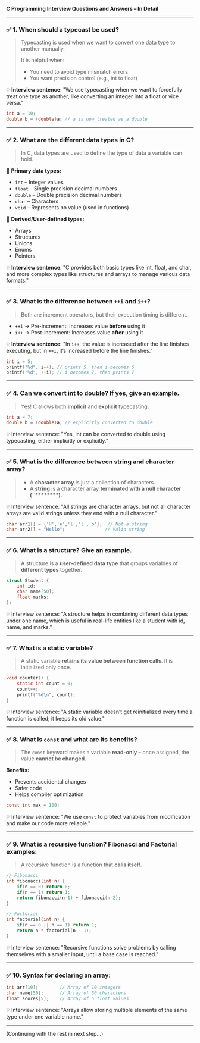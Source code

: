 **C Programming Interview Questions and Answers – In Detail**

---

### ✅ 1. When should a typecast be used?

> Typecasting is used when we want to convert one data type to another manually.
>
> It is helpful when:
>
> - You need to avoid type mismatch errors
> - You want precision control (e.g., int to float)

💡 **Interview sentence**: "We use typecasting when we want to forcefully treat one type as another, like converting an integer into a float or vice versa."

```c
int a = 10;
double b = (double)a; // a is now treated as a double
```

---

### ✅ 2. What are the different data types in C?

> In C, data types are used to define the type of data a variable can hold.

🔹 **Primary data types:**

- `int` – Integer values
- `float` – Single precision decimal numbers
- `double` – Double precision decimal numbers
- `char` – Characters
- `void` – Represents no value (used in functions)

🔹 **Derived/User-defined types:**

- Arrays
- Structures
- Unions
- Enums
- Pointers

💡 **Interview sentence**: "C provides both basic types like int, float, and char, and more complex types like structures and arrays to manage various data formats."

---

### ✅ 3. What is the difference between `++i` and `i++`?

> Both are increment operators, but their execution timing is different.

- `++i` → Pre-increment: Increases value **before** using it
- `i++` → Post-increment: Increases value **after** using it

💡 **Interview sentence**: "In `i++`, the value is increased after the line finishes executing, but in `++i`, it’s increased before the line finishes."

```c
int i = 5;
printf("%d", i++); // prints 5, then i becomes 6
printf("%d", ++i); // i becomes 7, then prints 7
```

---

### ✅ 4. Can we convert int to double? If yes, give an example.

> Yes! C allows both **implicit** and **explicit** typecasting.

```c
int a = 7;
double b = (double)a; // explicitly converted to double
```

💡 Interview sentence: "Yes, int can be converted to double using typecasting, either implicitly or explicitly."

---

### ✅ 5. What is the difference between string and character array?

> - A **character array** is just a collection of characters.
> - A **string** is a character array **terminated with a null character (**\`\`**\*\*\*\*\*\*\*\*)**.

💡 Interview sentence: "All strings are character arrays, but not all character arrays are valid strings unless they end with a null character."

```c
char arr1[] = {'H','e','l','l','o'};  // Not a string
char arr2[] = "Hello";               // Valid string
```

---

### ✅ 6. What is a structure? Give an example.

> A structure is a **user-defined data type** that groups variables of **different types** together.

```c
struct Student {
    int id;
    char name[50];
    float marks;
};
```

💡 Interview sentence: "A structure helps in combining different data types under one name, which is useful in real-life entities like a student with id, name, and marks."

---

### ✅ 7. What is a static variable?

> A static variable **retains its value between function calls**. It is initialized only once.

```c
void counter() {
    static int count = 0;
    count++;
    printf("%d\n", count);
}
```

💡 Interview sentence: "A static variable doesn’t get reinitialized every time a function is called; it keeps its old value."

---

### ✅ 8. What is `const` and what are its benefits?

> The `const` keyword makes a variable **read-only** – once assigned, the value **cannot be changed**.

**Benefits:**

- Prevents accidental changes
- Safer code
- Helps compiler optimization

```c
const int max = 100;
```

💡 Interview sentence: "We use `const` to protect variables from modification and make our code more reliable."

---

### ✅ 9. What is a recursive function? Fibonacci and Factorial examples:

> A recursive function is a function that **calls itself**.

```c
// Fibonacci
int fibonacci(int n) {
    if(n == 0) return 0;
    if(n == 1) return 1;
    return fibonacci(n-1) + fibonacci(n-2);
}

// Factorial
int factorial(int n) {
    if(n == 0 || n == 1) return 1;
    return n * factorial(n - 1);
}
```

💡 Interview sentence: "Recursive functions solve problems by calling themselves with a smaller input, until a base case is reached."

---

### ✅ 10. Syntax for declaring an array:

```c
int arr[10];        // Array of 10 integers
char name[50];      // Array of 50 characters
float scores[5];    // Array of 5 float values
```

💡 Interview sentence: "Arrays allow storing multiple elements of the same type under one variable name."

---

(Continuing with the rest in next step...)



